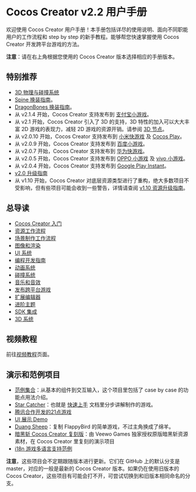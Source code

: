 # Cocos Creator v2.2 用户手册

欢迎使用 Cocos Creator 用户手册！本手册包括详尽的使用说明、面向不同职能用户的工作流程和 step by step 的新手教程。能够帮您快速掌握使用 Cocos Creator 开发跨平台游戏的方法。

**注意**：请在右上角根据您使用的 Cocos Creator 版本选择相应的手册版本。

## 特别推荐
- [3D 物理与碰撞系统](physics/index.md)
- [Spine 换装指南](components/spine.md#spine-%E6%8D%A2%E8%A3%85)。
- [DragonBones 换装指南](components/dragonbones.md)。
- 从 v2.1.4 开始，Cocos Creator 支持发布到 [支付宝小游戏](publish/publish-alipay-mini-games.md)。
- 从 v2.1 开始，Cocos Creator 引入了 3D 的支持，3D 特性的加入可以大大丰富 2D 游戏的表现力，减轻 2D 游戏的资源开销。请参阅 [3D 节点](3d/index.md)。
- 从 v2.0.10 开始，Cocos Creator 支持发布到 [小米快游戏](publish/publish-xiaomi-quick-games.md) 及 [Cocos Play](publish/publish-cocosplay.md)。
- 从 v2.0.9 开始，Cocos Creator 支持发布到 [百度小游戏](publish/publish-baidugame.md)。
- 从 v2.0.7 开始，Cocos Creator 支持发布到 [华为快游戏](publish/publish-huawei-quick-games.md)。
- 从 v2.0.5 开始，Cocos Creator 支持发布到 [OPPO 小游戏](publish/publish-oppo-instant-games.md) 及 [vivo 小游戏](publish/publish-vivo-instant-games.md)。
- 从 v2.0.4 开始，Cocos Creator 支持发布到 [Google Play Instant](publish/publish-android-instant.md)。
- [v2.0 升级指南](release-notes/upgrade-guide-v2.0.md)
- 从 v1.10 开始，Cocos Creator 对底层资源类型进行了重构，绝大多数项目不受影响，但有些项目可能会收到一些警告，详情请查阅 [v1.10 资源升级指南](release-notes/raw-asset-migration.md)。

## 总导读

- [Cocos Creator 入门](getting-started/index.md)
- [资源工作流程](asset-workflow/index.md)
- [场景制作工作流程](content-workflow/index.md)
- [图像和渲染](render/index.md)
- [UI 系统](ui/index.md)
- [编程开发指南](scripting/index.md)
- [动画系统](animation/index.md)
- [碰撞系统](physics/collision/index.md)
- [音乐和音效](audio/index.md)
- [发布跨平台游戏](publish/index.md)
- [扩展编辑器](extension/index.md)
- [进阶主题](advanced-topics/index.md)
- [SDK 集成](sdk/index.md)
- [3D 系统](3d/index.md)

## 视频教程

前往[视频教程](video-tutorial/index.md)页面。

## 演示和范例项目

- [范例集合](https://github.com/cocos-creator/example-cases)：从基本的组件到交互输入，这个项目里包括了 case by case 的功能点用法介绍。
- [Star Catcher](https://github.com/cocos-creator/tutorial-first-game)：也就是 [快速上手](getting-started/quick-start.md) 文档里分步讲解制作的游戏。
- [腾讯合作开发的21点游戏](https://github.com/cocos-creator/tutorial-blackjack)
- [UI 展示 Demo](https://github.com/cocos-creator/demo-ui)
- [Duang Sheep](https://github.com/cocos-creator/tutorial-duang-sheep)：复制 FlappyBird 的简单游戏，不过主角换成了绵羊。
- [暗黑斩 Cocos Creator 复刻版](https://github.com/cocos-creator/tutorial-dark-slash)：由 Veewo Games 独家授权原版暗黑斩资源素材，在 Cocos Creator 里复刻的演示项目
- [i18n 游戏多语言支持范例](https://github.com/nantas/demo-i18n)

**注意**，这些项目会不定期跟随版本进行更新。它们在 GitHub 上的默认分支是 master，对应的一般是最新的 Cocos Creator 版本。如果仍在使用旧版本的 Cocos Creator，这些项目有可能会打不开，可尝试切换到和旧版本相同命名的分支。
